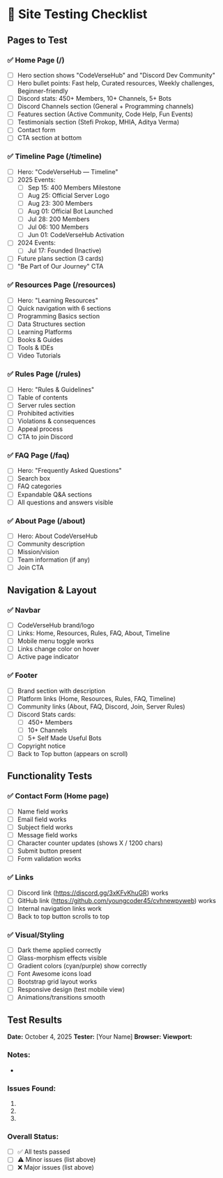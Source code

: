 # 🧪 Site Testing Checklist

## Pages to Test

### ✅ Home Page (/)
- [ ] Hero section shows "CodeVerseHub" and "Discord Dev Community"
- [ ] Hero bullet points: Fast help, Curated resources, Weekly challenges, Beginner-friendly
- [ ] Discord stats: 450+ Members, 10+ Channels, 5+ Bots
- [ ] Discord Channels section (General + Programming channels)
- [ ] Features section (Active Community, Code Help, Fun Events)
- [ ] Testimonials section (Stefi Prokop, MHIA, Aditya Verma)
- [ ] Contact form
- [ ] CTA section at bottom

### ✅ Timeline Page (/timeline)
- [ ] Hero: "CodeVerseHub — Timeline"
- [ ] 2025 Events:
  - [ ] Sep 15: 400 Members Milestone
  - [ ] Aug 25: Official Server Logo
  - [ ] Aug 23: 300 Members
  - [ ] Aug 01: Official Bot Launched
  - [ ] Jul 28: 200 Members
  - [ ] Jul 06: 100 Members
  - [ ] Jun 01: CodeVerseHub Activation
- [ ] 2024 Events:
  - [ ] Jul 17: Founded (Inactive)
- [ ] Future plans section (3 cards)
- [ ] "Be Part of Our Journey" CTA

### ✅ Resources Page (/resources)
- [ ] Hero: "Learning Resources"
- [ ] Quick navigation with 6 sections
- [ ] Programming Basics section
- [ ] Data Structures section
- [ ] Learning Platforms
- [ ] Books & Guides
- [ ] Tools & IDEs
- [ ] Video Tutorials

### ✅ Rules Page (/rules)
- [ ] Hero: "Rules & Guidelines"
- [ ] Table of contents
- [ ] Server rules section
- [ ] Prohibited activities
- [ ] Violations & consequences
- [ ] Appeal process
- [ ] CTA to join Discord

### ✅ FAQ Page (/faq)
- [ ] Hero: "Frequently Asked Questions"
- [ ] Search box
- [ ] FAQ categories
- [ ] Expandable Q&A sections
- [ ] All questions and answers visible

### ✅ About Page (/about)
- [ ] Hero: About CodeVerseHub
- [ ] Community description
- [ ] Mission/vision
- [ ] Team information (if any)
- [ ] Join CTA

## Navigation & Layout

### ✅ Navbar
- [ ] CodeVerseHub brand/logo
- [ ] Links: Home, Resources, Rules, FAQ, About, Timeline
- [ ] Mobile menu toggle works
- [ ] Links change color on hover
- [ ] Active page indicator

### ✅ Footer
- [ ] Brand section with description
- [ ] Platform links (Home, Resources, Rules, FAQ, Timeline)
- [ ] Community links (About, FAQ, Discord, Join, Server Rules)
- [ ] Discord Stats cards:
  - [ ] 450+ Members
  - [ ] 10+ Channels
  - [ ] 5+ Self Made Useful Bots
- [ ] Copyright notice
- [ ] Back to Top button (appears on scroll)

## Functionality Tests

### ✅ Contact Form (Home page)
- [ ] Name field works
- [ ] Email field works
- [ ] Subject field works
- [ ] Message field works
- [ ] Character counter updates (shows X / 1200 chars)
- [ ] Submit button present
- [ ] Form validation works

### ✅ Links
- [ ] Discord link (https://discord.gg/3xKFvKhuGR) works
- [ ] GitHub link (https://github.com/youngcoder45/cvhnewpyweb) works
- [ ] Internal navigation links work
- [ ] Back to top button scrolls to top

### ✅ Visual/Styling
- [ ] Dark theme applied correctly
- [ ] Glass-morphism effects visible
- [ ] Gradient colors (cyan/purple) show correctly
- [ ] Font Awesome icons load
- [ ] Bootstrap grid layout works
- [ ] Responsive design (test mobile view)
- [ ] Animations/transitions smooth

## Test Results

**Date:** October 4, 2025
**Tester:** [Your Name]
**Browser:** 
**Viewport:** 

### Notes:
- 

### Issues Found:
1. 
2. 
3. 

### Overall Status:
- [ ] ✅ All tests passed
- [ ] ⚠️ Minor issues (list above)
- [ ] ❌ Major issues (list above)
